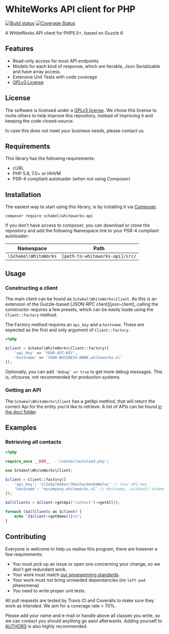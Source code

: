 # WhiteWorks API client for PHP

[![Build status][ci]][ci-link]
[![Coverage Status][cov]][cov-link]

A WhiteWorks API client for PHP5.5+, based on Guzzle 6

## Features

 - Read-only access for most API endpoints
 - Models for each kind of response, which are Iterable, Json Serializable and
   have array access.
 - Extensive Unit Tests with code coverage
 - [GPLv3 License][license]

## License

The software is licensed under a [GPLv3 license][license]. We chose this license
to invite others to help improve this repository, instead of improving it and
keeping the code closed-source.

In case this does not meet your business needs, please contact us.

## Requirements

This library has the following requirements:

 - cURL
 - PHP 5.6, 7.0+ or HHVM
 - PSR-4 compliant autoloader (when not using Composer)

## Installation

The easiest way to start using this library, is by installing it via [Composer][getcomposer].

```
composer require schakel/whiteworks-api
```

If you don't have access to composer, you can download or clone the repository
and add the following Namespace link to your PSR-4 compliant autoloader:

|Namespace              |Path                               |
|-                      |-                                  |
|`\Schakel\WhiteWorks`  |`[path-to-whiteworks-api]/src/`    |

## Usage

### Constructing a client
The main client can be found as `Schakel\WhiteWorks\Client`. As this is an
extension of the Guzzle-based [JSON-RPC client][json-client], calling the
constructor requires a few presets, which can be easily loade using the
`Client::factory` method.

The Factory method requires an `api_key` and a `hostname`. These are expected
as the first and only argument of `Client::factory`.

```php
<?php

$client = Schakel\WhiteWorks\Client::factory([
    'api_key' => 'YOUR-API-KEY',
    'hostname' => 'YOUR-BUSINESS-NAME.whiteworks.nl'
]);
```

Optionally, you can add `'debug' => true` to get more debug messages. This is,
ofcourse, not recommended for production systems.

### Getting an API
The `Schakel\WhiteWorks\Client` has a getApi method, that will return the
correct Api for the entity you'd like to retrieve. A list of APIs can be found
[in the doc/ folder](doc/APIs.md).

## Examples

### Retrieving all contacts
```php
<?php

require_once __DIR__ . '/vendor/autoload.php';

use Schakel\WhiteWorks\Client;

$client = Client::factory([
    'api_key': 'ci2ahp7eebeir3Oochai9oo4aWe7ac' // Your API key
    'hostname': 'mycompany.whiteworks.nl' // Hostname, /without/ scheme
]);

$allClients = $client->getApi('contact')->getAll();

foreach ($allClients as $client) {
    echo "{$client->getName()}\n";
}

```

<!-- TODO more examples -->

## Contributing

Everyone is welcome to help us realise this program, there are however a few
requirements:

 -  You must pick up an issue or open one concerning your change, so we don't
    get redundant work.
 -  Your work must match [our programming standards](STANDARDS.md).
 -  Your work must not bring unneeded dependancies (no `left-pad` phenomena)
 -  You need to write proper unit tests.

All pull requests are tested by Travis CI and Coveralls to make sure
they work as intended. We aim for a coverage rate > 70%.

Please add your name and e-mail or handle above all classes you write, so we
can contact you should anything go awol afterwards. Adding yourself to [AUTHORS](./AUTHORS) is also highly recommended.


[ci]: https://travis-ci.org/SchakelMarketeers/WhiteWorks-API.svg?branch=master
[ci-link]: https://travis-ci.org/SchakelMarketeers/WhiteWorks-API
[cov]: https://coveralls.io/repos/github/SchakelMarketeers/WhiteWorks-API/badge.svg?branch=master
[cov-link]: https://coveralls.io/github/SchakelMarketeers/WhiteWorks-API?branch=master
[license]: LICENSE
[getcomposer]: https://getcomposer.org/
